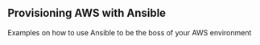 Provisioning AWS with Ansible
-----------------------------
Examples on how to use Ansible to be the boss of your AWS environment



